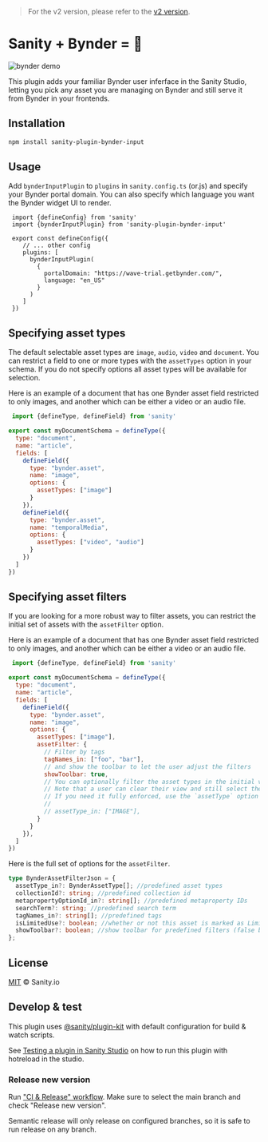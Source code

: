 > For the v2 version, please refer to the [v2 version](https://github.com/sanity-io/sanity-plugin-bynder-input/tree/studio-v2).

# Sanity + Bynder = 🌁

![bynder demo](https://user-images.githubusercontent.com/38528/120554854-1ee5c580-c3af-11eb-9b05-0b35c6810497.gif)


This plugin adds your familiar Bynder user inferface in the Sanity Studio, letting you pick any asset you are managing on Bynder and still serve it from Bynder in your frontends.

## Installation

```bash
npm install sanity-plugin-bynder-input
```

## Usage

Add `bynderInputPlugin` to `plugins` in `sanity.config.ts` (or.js) and specify your Bynder portal domain. 
You can also specify which language you want the Bynder widget UI to render.

```
 import {defineConfig} from 'sanity'
 import {bynderInputPlugin} from 'sanity-plugin-bynder-input'

 export const defineConfig({
    // ... other config
    plugins: [
      bynderInputPlugin(
        {
          portalDomain: "https://wave-trial.getbynder.com/",
          language: "en_US"
        }
      )
    ]
 })
```

## Specifying asset types
The default selectable asset types are `image`, `audio`, `video` and `document`. 
You can restrict a field to one or more types with the `assetTypes` option in your schema. 
If you do not specify options all asset types will be available for selection.

Here is an example of a document that has one Bynder asset field restricted to only images, and another which can be either a video or an audio file.

```javascript
 import {defineType, defineField} from 'sanity'

export const myDocumentSchema = defineType({
  type: "document",
  name: "article",
  fields: [
    defineField({
      type: "bynder.asset",
      name: "image",
      options: {
        assetTypes: ["image"]
      }
    }),
    defineField({
      type: "bynder.asset",
      name: "temporalMedia",
      options: {
        assetTypes: ["video", "audio"]
      }
    })
  ]
})
```

## Specifying asset filters
If you are looking for a more robust way to filter assets, you can restrict the initial set of assets with the `assetFilter` option. 


Here is an example of a document that has one Bynder asset field restricted to only images, and another which can be either a video or an audio file.

```javascript
 import {defineType, defineField} from 'sanity'

export const myDocumentSchema = defineType({
  type: "document",
  name: "article",
  fields: [
    defineField({
      type: "bynder.asset",
      name: "image",
      options: {
        assetTypes: ["image"],
        assetFilter: {
          // Filter by tags
          tagNames_in: ["foo", "bar"],
          // and show the toolbar to let the user adjust the filters
          showToolbar: true,
          // You can optionally filter the asset types in the initial view like this 
          // Note that a user can clear their view and still select the asset type. 
          // If you need it fully enforced, use the `assetType` option instead
          // 
          // assetType_in: ["IMAGE"],          
        }
      }
    }),
  ]
})
```

Here is the full set of options for the `assetFilter`.
```typescript
type BynderAssetFilterJson = {
  assetType_in?: BynderAssetType[]; //predefined asset types
  collectionId?: string; //predefined collection id
  metapropertyOptionId_in?: string[]; //predefined metaproperty IDs
  searchTerm?: string; //predefined search term
  tagNames_in?: string[]; //predefined tags
  isLimitedUse?: boolean; //whether or not this asset is marked as Limited Use
  showToolbar?: boolean; //show toolbar for predefined filters (false by default)
};
```


## License

[MIT](LICENSE) © Sanity.io


## Develop & test

This plugin uses [@sanity/plugin-kit](https://github.com/sanity-io/plugin-kit)
with default configuration for build & watch scripts.

See [Testing a plugin in Sanity Studio](https://github.com/sanity-io/plugin-kit#testing-a-plugin-in-sanity-studio)
on how to run this plugin with hotreload in the studio.

### Release new version

Run ["CI & Release" workflow](https://github.com/sanity-io/sanity-plugin-bynder-input/actions/workflows/main.yml).
Make sure to select the main branch and check "Release new version".

Semantic release will only release on configured branches, so it is safe to run release on any branch.

